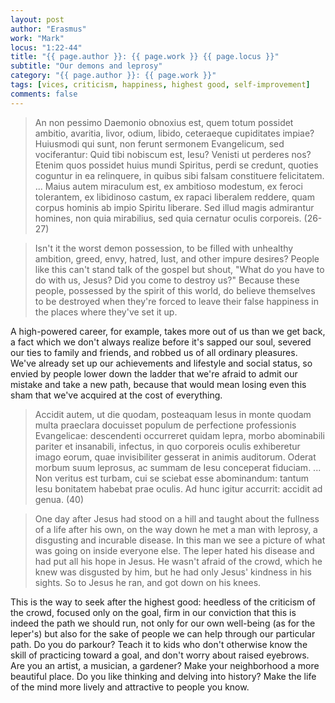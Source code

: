 ```yaml
---
layout: post
author: "Erasmus"
work: "Mark"
locus: "1:22-44"
title: "{{ page.author }}: {{ page.work }} {{ page.locus }}"
subtitle: "Our demons and leprosy"
category: "{{ page.author }}: {{ page.work }}"
tags: [vices, criticism, happiness, highest good, self-improvement]
comments: false
---
```


> An non pessimo Daemonio obnoxius est, quem totum possidet ambitio, avaritia, livor, odium, libido, ceteraeque cupiditates impiae? Huiusmodi qui sunt, non ferunt sermonem Evangelicum, sed vociferantur: Quid tibi nobiscum est, Iesu? Venisti ut perderes nos? Etenim quos possidet huius mundi Spiritus, perdi se credunt, quoties coguntur in ea relinquere, in quibus sibi falsam constituere felicitatem. ... Maius autem miraculum est, ex ambitioso modestum, ex feroci tolerantem, ex libidinoso castum, ex rapaci liberalem reddere, quam corpus hominis ab impio Spiritu liberare. Sed illud magis admirantur homines, non quia mirabilius, sed quia cernatur oculis corporeis. (26-27)

> Isn't it the worst demon possession, to be filled with unhealthy ambition, greed, envy, hatred, lust, and other impure desires? People like this can't stand talk of the gospel but shout, "What do you have to do with us, Jesus? Did you come to destroy us?" Because these people, possessed by the spirit of this world, do believe themselves to be destroyed when they're forced to leave their false happiness in the places where they've set it up.

A high-powered career, for example, takes more out of us than we get back, a fact which we don't always realize before it's sapped our soul, severed our ties to family and friends, and robbed us of all ordinary pleasures. We've already set up our achievements and lifestyle and social status, so envied by people lower down the ladder that we're afraid to admit our mistake and take a new path, because that would mean losing even this sham that we've acquired at the cost of everything.

> Accidit autem, ut die quodam, posteaquam Iesus in monte quodam multa praeclara docuisset populum de perfectione professionis Evangelicae: descendenti occurreret quidam lepra, morbo abominabili pariter et insanabili, infectus, in quo corporeis oculis exhiberetur imago eorum, quae invisibiliter gesserat in animis auditorum. Oderat morbum suum leprosus, ac summam de Iesu conceperat fiduciam. ... Non veritus est turbam, cui se sciebat esse abominandum: tantum Iesu bonitatem habebat prae oculis. Ad hunc igitur accurrit: accidit ad genua. (40)

> One day after Jesus had stood on a hill and taught about the fullness of a life after his own, on the way down he met a man with leprosy, a disgusting and incurable disease. In this man we see a picture of what was going on inside everyone else. The leper hated his disease and had put all his hope in Jesus. He wasn't afraid of the crowd, which he knew was disgusted by him, but he had only Jesus' kindness in his sights. So to Jesus he ran, and got down on his knees.

This is the way to seek after the highest good: heedless of the criticism of the crowd, focused only on the goal, firm in our conviction that this is indeed the path we should run, not only for our own well-being (as for the leper's) but also for the sake of people we can help through our particular path. Do you do parkour? Teach it to kids who don't otherwise know the skill of practicing toward a goal, and don't worry about raised eyebrows. Are you an artist, a musician, a gardener? Make your neighborhood a more beautiful place. Do you like thinking and delving into history? Make the life of the mind more lively and attractive to people you know.